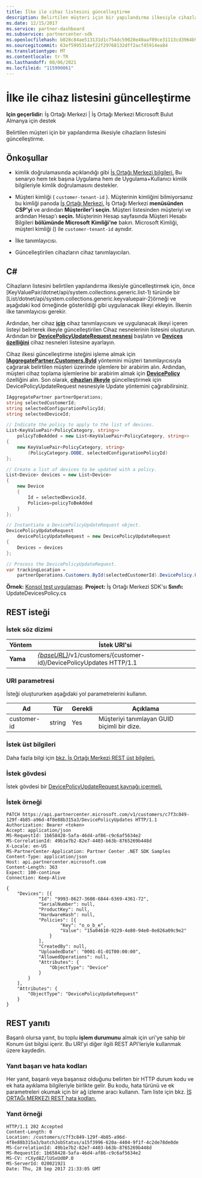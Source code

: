 ```yaml
---
title: İlke ile cihaz listesini güncelleştirme
description: Belirtilen müşteri için bir yapılandırma ilkesiyle cihazların listesini güncelleştirme.
ms.date: 12/15/2017
ms.service: partner-dashboard
ms.subservice: partnercenter-sdk
ms.openlocfilehash: b028c84ae513131d1c754dc59020e40aaf09ce31113cd3964b9144bf155300f8
ms.sourcegitcommit: 63ef5995314ef22f29768132dff2acf45914ea84
ms.translationtype: MT
ms.contentlocale: tr-TR
ms.lasthandoff: 08/06/2021
ms.locfileid: "115990061"
---
```

# <a name="update-a-list-of-devices-with-a-policy"></a>İlke ile cihaz listesini güncelleştirme

**Için geçerlidir:** İş Ortağı Merkezi | İş Ortağı Merkezi Microsoft Bulut Almanya için destek

Belirtilen müşteri için bir yapılandırma ilkesiyle cihazların listesini güncelleştirme.

## <a name="prerequisites"></a>Önkoşullar

- kimlik doğrulamasında açıklandığı gibi [İş Ortağı Merkezi bilgileri.](partner-center-authentication.md) Bu senaryo hem tek başına Uygulama hem de Uygulama+Kullanıcı kimlik bilgileriyle kimlik doğrulamasını destekler.

- Müşteri kimliği ( `customer-tenant-id` ). Müşterinin kimliğini bilmiyorsanız bu kimliği panoda [İş Ortağı Merkezi.](https://partner.microsoft.com/dashboard) İş Ortağı Merkezi **menüsünden CSP'yi** ve ardından **Müşteriler'i seçin.** Müşteri listesinden müşteriyi ve ardından Hesap'ı **seçin.** Müşterinin Hesap sayfasında Müşteri Hesabı Bilgileri **bölümünde Microsoft** **Kimliği'ne** bakın. Microsoft Kimliği, müşteri kimliği () ile `customer-tenant-id` aynıdır.

- İlke tanımlayıcısı.

- Güncelleştirilen cihazların cihaz tanımlayıcıları.

## <a name="c"></a>C\#

Cihazların listesini belirtilen yapılandırma ilkesiyle güncelleştirmek için, önce [KeyValuePair/dotnet/api/system.collections.generic.list-1) türünde bir [List/dotnet/api/system.collections.generic.keyvaluepair-2)[](/dotnet/api/microsoft.store.partnercenter.models.devicesdeployment.policycategory)örneği ve aşağıdaki kod örneğinde gösterildiği gibi uygulanacak ilkeyi ekleyin. İlkenin ilke tanımlayıcısı gerekir.

Ardından, her cihaz [**için**](/dotnet/api/microsoft.store.partnercenter.models.devicesdeployment.device) cihaz tanımlayıcısını ve uygulanacak ilkeyi içeren listeyi belirterek ilkeyle güncelleştirilen Cihaz nesnelerinin listesini oluşturun. Ardından bir [**DevicePolicyUpdateRequest nesnesi**](/dotnet/api/microsoft.store.partnercenter.models.devicesdeployment.devicepolicyupdaterequest) başlatın ve [**Devices özelliğini**](/dotnet/api/microsoft.store.partnercenter.models.devicesdeployment.devicebatchcreationrequest.devices) cihaz nesneleri listesine ayarlayın.

Cihaz ilkesi güncelleştirme isteğini işleme almak için [**IAggregatePartner.Customers.ById**](/dotnet/api/microsoft.store.partnercenter.customers.icustomercollection.byid) yöntemini müşteri tanımlayıcısıyla çağırarak belirtilen müşteri üzerinde işlemlere bir arabirim alın. Ardından, müşteri cihaz toplama işlemlerine bir arabirim almak için [**DevicePolicy**](/dotnet/api/microsoft.store.partnercenter.customers.icustomer.devicepolicy) özelliğini alın. Son olarak, [**cihazları ilkeyle**](/dotnet/api/microsoft.store.partnercenter.devicesdeployment.icustomerdevicecollection.update) güncelleştirmek için DevicePolicyUpdateRequest nesnesiyle Update yöntemini çağırabilirsiniz.

``` csharp
IAggregatePartner partnerOperations;
string selectedCustomerId;
string selectedConfigurationPolicyId;
string selectedDeviceId;

// Indicate the policy to apply to the list of devices.
List<KeyValuePair<PolicyCategory, string>>
    policyToBeAdded = new List<KeyValuePair<PolicyCategory, string>>
{
    new KeyValuePair<PolicyCategory, string>
        (PolicyCategory.OOBE, selectedConfigurationPolicyId)
};

// Create a list of devices to be updated with a policy.
List<Device> devices = new List<Device>
{
    new Device
    {
        Id = selectedDeviceId,
        Policies=policyToBeAdded
    }
};

// Instantiate a DevicePolicyUpdateRequest object.
DevicePolicyUpdateRequest
    devicePolicyUpdateRequest = new DevicePolicyUpdateRequest
{
    Devices = devices
};

// Process the DevicePolicyUpdateRequest.
var trackingLocation =
    partnerOperations.Customers.ById(selectedCustomerId).DevicePolicy.Update(devicePolicyUpdateRequest);
```

**Örnek:** [Konsol test uygulaması](console-test-app.md). **Project:** İş Ortağı Merkezi SDK'sı **Sınıfı:** UpdateDevicesPolicy.cs

## <a name="rest-request"></a>REST isteği

### <a name="request-syntax"></a>İstek söz dizimi

| Yöntem    | İstek URI'si                                                                                         |
|-----------|-----------------------------------------------------------------------------------------------------|
| **Yama** | [*{baseURL}*](partner-center-rest-urls.md)/v1/customers/{customer-id}/DevicePolicyUpdates HTTP/1.1 |

### <a name="uri-parameter"></a>URI parametresi

İsteği oluştururken aşağıdaki yol parametrelerini kullanın.

| Ad        | Tür   | Gerekli | Açıklama                                           |
|-------------|--------|----------|-------------------------------------------------------|
| customer-id | string | Yes      | Müşteriyi tanımlayan GUID biçimli bir dize. |

### <a name="request-headers"></a>İstek üst bilgileri

Daha fazla bilgi için [bkz. İş Ortağı Merkezi REST üst bilgileri.](headers.md)

### <a name="request-body"></a>İstek gövdesi

İstek gövdesi bir [DevicePolicyUpdateRequest kaynağı içermeli.](device-deployment-resources.md#devicepolicyupdaterequest)

### <a name="request-example"></a>İstek örneği

```http
PATCH https://api.partnercenter.microsoft.com/v1/customers/c7f3c849-129f-4b85-a96d-4f8e88b315a3/DevicePolicyUpdates HTTP/1.1
Authorization: Bearer <token>
Accept: application/json
MS-RequestId: 1b658428-5afa-46d4-af86-c9c6af5634e2
MS-CorrelationId: 49b1e7b2-82e7-4403-b63b-8765269b448d
X-Locale: en-US
MS-PartnerCenter-Application: Partner Center .NET SDK Samples
Content-Type: application/json
Host: api.partnercenter.microsoft.com
Content-Length: 363
Expect: 100-continue
Connection: Keep-Alive

{
    "Devices": [{
            "Id": "9993-8627-3608-6844-6369-4361-72",
            "SerialNumber": null,
            "ProductKey": null,
            "HardwareHash": null,
            "Policies": [{
                    "Key": "o_o_b_e",
                    "Value": "15a04610-9229-4e80-94e0-0e826a09c9e2"
                }
            ],
            "CreatedBy": null,
            "UploadedDate": "0001-01-01T00:00:00",
            "AllowedOperations": null,
            "Attributes": {
                "ObjectType": "Device"
            }
        }
    ],
    "Attributes": {
        "ObjectType": "DevicePolicyUpdateRequest"
    }
}
```

## <a name="rest-response"></a>REST yanıtı

Başarılı olursa yanıt, bu toplu **işlem durumunu** almak için uri'ye sahip bir Konum üst bilgisi içerir. Bu URI'yi diğer ilgili REST API'leriyle kullanmak üzere kaydedin.

### <a name="response-success-and-error-codes"></a>Yanıt başarı ve hata kodları

Her yanıt, başarılı veya başarısız olduğunu belirten bir HTTP durum kodu ve ek hata ayıklama bilgileriyle birlikte gelir. Bu kodu, hata türünü ve ek parametreleri okumak için bir ağ izleme aracı kullanın. Tam liste için bkz. [İŞ ORTAĞı MERKEZI REST hata kodları.](error-codes.md)

### <a name="response-example"></a>Yanıt örneği

```http
HTTP/1.1 202 Accepted
Content-Length: 0
Location: /customers/c7f3c849-129f-4b85-a96d-4f8e88b315a3/batchJobStatus/a15f3996-620a-4404-9f1f-4c2de78de0de
MS-CorrelationId: 49b1e7b2-82e7-4403-b63b-8765269b448d
MS-RequestId: 1b658428-5afa-46d4-af86-c9c6af5634e2
MS-CV: rCXyd8Z/lUSxUd0P.0
MS-ServerId: 020021921
Date: Thu, 28 Sep 2017 21:33:05 GMT
```
